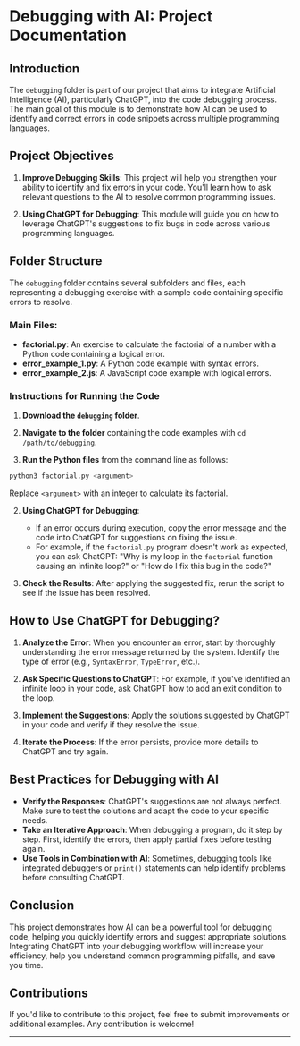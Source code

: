 # Debugging with AI: Project Documentation

## Introduction

The `debugging` folder is part of our project that aims to integrate Artificial Intelligence (AI), particularly ChatGPT, into the code debugging process. The main goal of this module is to demonstrate how AI can be used to identify and correct errors in code snippets across multiple programming languages.

## Project Objectives

1.  **Improve Debugging Skills**: This project will help you strengthen your ability to identify and fix errors in your code. You'll learn how to ask relevant questions to the AI to resolve common programming issues.
    
2.  **Using ChatGPT for Debugging**: This module will guide you on how to leverage ChatGPT's suggestions to fix bugs in code across various programming languages.
    

## Folder Structure

The `debugging` folder contains several subfolders and files, each representing a debugging exercise with a sample code containing specific errors to resolve.

### Main Files:

-   **factorial.py**: An exercise to calculate the factorial of a number with a Python code containing a logical error.
-   **error_example_1.py**: A Python code example with syntax errors.
-   **error_example_2.js**: A JavaScript code example with logical errors.

### Instructions for Running the Code

1.  **Download the `debugging` folder**.
    
2.  **Navigate to the folder** containing the code examples with `cd /path/to/debugging`.
    
3.  **Run the Python files** from the command line as follows:
```bash
python3 factorial.py <argument>
```
Replace `<argument>` with an integer to calculate its factorial.
    
2.  **Using ChatGPT for Debugging**:
    
    -   If an error occurs during execution, copy the error message and the code into ChatGPT for suggestions on fixing the issue.
    -   For example, if the `factorial.py` program doesn't work as expected, you can ask ChatGPT: "Why is my loop in the `factorial` function causing an infinite loop?" or "How do I fix this bug in the code?"
3.  **Check the Results**: After applying the suggested fix, rerun the script to see if the issue has been resolved.
    

## How to Use ChatGPT for Debugging?

1.  **Analyze the Error**: When you encounter an error, start by thoroughly understanding the error message returned by the system. Identify the type of error (e.g., `SyntaxError`, `TypeError`, etc.).
    
2.  **Ask Specific Questions to ChatGPT**: For example, if you've identified an infinite loop in your code, ask ChatGPT how to add an exit condition to the loop.
    
3.  **Implement the Suggestions**: Apply the solutions suggested by ChatGPT in your code and verify if they resolve the issue.
    
4.  **Iterate the Process**: If the error persists, provide more details to ChatGPT and try again.
    

## Best Practices for Debugging with AI

-   **Verify the Responses**: ChatGPT's suggestions are not always perfect. Make sure to test the solutions and adapt the code to your specific needs.
-   **Take an Iterative Approach**: When debugging a program, do it step by step. First, identify the errors, then apply partial fixes before testing again.
-   **Use Tools in Combination with AI**: Sometimes, debugging tools like integrated debuggers or `print()` statements can help identify problems before consulting ChatGPT.

## Conclusion

This project demonstrates how AI can be a powerful tool for debugging code, helping you quickly identify errors and suggest appropriate solutions. Integrating ChatGPT into your debugging workflow will increase your efficiency, help you understand common programming pitfalls, and save you time.

## Contributions

If you'd like to contribute to this project, feel free to submit improvements or additional examples. Any contribution is welcome!

----------

